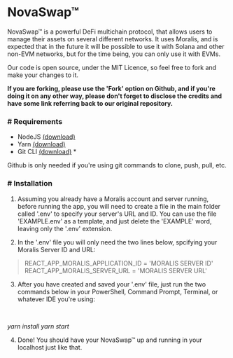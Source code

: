 # NovaSwap™
 NovaSwap™ is a powerful DeFi multichain protocol, that allows users to manage their assets on several different networks. It uses Moralis, and is expected that in the future it will be possible to use it with Solana and other non-EVM networks, but for the time being, you can only use it with EVMs.

 Our code is open source, under the MIT Licence, so feel free to fork and make your changes to it.

 <b>If you are forking, please use the 'Fork' option on Github, and if you're doing it on any other way, please don't forget to disclose the credits and have some link referring back to our original repository.</b>

 <h3># Requirements</h3>

- NodeJS <a href="https://nodejs.org/en/download/" target="_blank">(download)</a>
- Yarn <a href="https://yarnpkg.com/getting-started/install" target="_blank">(download)</a>
- Git CLI <a href="https://git-scm.com/downloads" target="_blank">(download)</a> *

Github is only needed if you're using git commands to clone, push, pull, etc.

 <h3># Installation</h3>

1. Assuming you already have a Moralis account and server running, before running the app, you will need to create a file in the main folder called '.env' to specify your server's URL and ID. You can use the file 'EXAMPLE.env' as a template, and just delete the 'EXAMPLE' word, leaving only the '.env' extension.

2. In the '.env' file you will only need the two lines below, spcifying your Moralis Server ID and URL:

>REACT_APP_MORALIS_APPLICATION_ID = 'MORALIS SERVER ID'
>REACT_APP_MORALIS_SERVER_URL = 'MORALIS SERVER URL'

3. After you have created and saved your '.env' file, just run the two commands below in your PowerShell, Command Prompt, Terminal, or whatever IDE you're using:

<br /><i>
 <p>
 yarn install
 yarn start
</p></i>

 4. Done! You should have your NovaSwap™ up and running in your localhost just like that.
